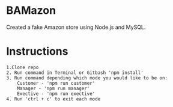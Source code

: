 # BAMazon
Created a fake Amazon store using Node.js and MySQL.

# Instructions
    1.Clone repo
    2. Run command in Terminal or Gitbash 'npm install'
    3. Run command depending which mode you would like to be on:
        Customer - 'npm run customer'
        Manager - 'npm run manager'
        Exective - 'npm run exective'
    4. Run 'ctrl + c' to exit each mode
